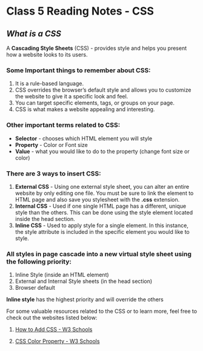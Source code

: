 # Class 5 Reading Notes - CSS

## ***What is a CSS***

A **Cascading Style Sheets** (CSS) - provides style and helps you present how a website looks to its users. 

### Some Important things to remember about **CSS**:

1. It is a rule-based language.
2. CSS overrides the browser’s default style and allows you to customize the website to give it a specific look and feel.
3. You can target specific elements, tags, or groups on your page.
4. CSS is what makes a website appealing and interesting.

### Other important terms related to CSS:

- **Selector** - chooses which HTML element you will style
- **Property** - Color or Font size
- **Value** - what you would like to do to the property (change font size or color)

### There are 3 ways to insert CSS:

1. **External CSS** - Using one external style sheet, you can alter an entire website by only editing one file. You must be sure to link the element to HTML page and also save you stylesheet with the **.css** extension.
2. **Internal CSS** - Used if one single HTML page has a different, unique style than the others. This can be done using the style element located inside the head section.
3. **Inline CSS** - Used to apply style for a single element. In this instance, the style attribute is included in the specific element you would like to style.

### All styles in page cascade into a new virtual style sheet using the following priority:

1. Inline Style (inside an HTML element)
2. External and Internal Style sheets (in the head section)
3. Browser default

**Inline style** has the highest priority and will override the others

For some valuable resources related to the CSS  or to learn more, feel free to check out the websites listed below:

1. [How to Add CSS - W3 Schools](https://www.w3schools.com/css/css_howto.asp)

2. [CSS Color Property - W3 Schools](https://www.w3schools.com/cssref/pr_text_color.asp)

